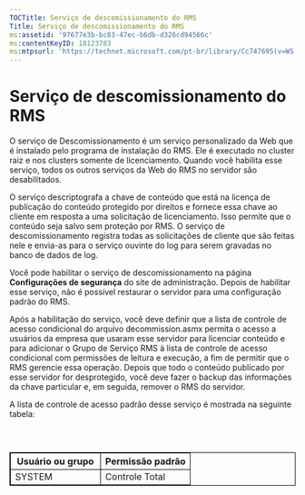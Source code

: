 ```yaml
---
TOCTitle: Serviço de descomissionamento do RMS
Title: Serviço de descomissionamento do RMS
ms:assetid: '97677e3b-bc83-47ec-b6db-d326cd94566c'
ms:contentKeyID: 18123783
ms:mtpsurl: 'https://technet.microsoft.com/pt-br/library/Cc747695(v=WS.10)'
---
```


Serviço de descomissionamento do RMS
====================================

O serviço de Descomissionamento é um serviço personalizado da Web que é instalado pelo programa de instalação do RMS. Ele é executado no cluster raiz e nos clusters somente de licenciamento. Quando você habilita esse serviço, todos os outros serviços da Web do RMS no servidor são desabilitados.

O serviço descriptografa a chave de conteúdo que está na licença de publicação do conteúdo protegido por direitos e fornece essa chave ao cliente em resposta a uma solicitação de licenciamento. Isso permite que o conteúdo seja salvo sem proteção por RMS. O serviço de descomissionamento registra todas as solicitações de cliente que são feitas nele e envia-as para o serviço ouvinte do log para serem gravadas no banco de dados de log.

Você pode habilitar o serviço de descomissionamento na página **Configurações de segurança** do site de administração. Depois de habilitar esse serviço, não é possível restaurar o servidor para uma configuração padrão do RMS.

Após a habilitação do serviço, você deve definir que a lista de controle de acesso condicional do arquivo decommission.asmx permita o acesso a usuários da empresa que usaram esse servidor para licenciar conteúdo e para adicionar o Grupo de Serviço RMS à lista de controle de acesso condicional com permissões de leitura e execução, a fim de permitir que o RMS gerencie essa operação. Depois que todo o conteúdo publicado por esse servidor for desprotegido, você deve fazer o backup das informações da chave particular e, em seguida, remover o RMS do servidor.

A lista de controle de acesso padrão desse serviço é mostrada na seguinte tabela:

###  

 
<table style="border:1px solid black;">
<colgroup>
<col width="50%" />
<col width="50%" />
</colgroup>
<thead>
<tr class="header">
<th style="border:1px solid black;" >Usuário ou grupo</th>
<th style="border:1px solid black;" >Permissão padrão</th>
</tr>
</thead>
<tbody>
<tr class="odd">
<td style="border:1px solid black;">SYSTEM</td>
<td style="border:1px solid black;">Controle Total</td>
</tr>
</tbody>
</table>
